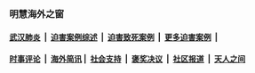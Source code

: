 
### 明慧海外之窗

####  [武汉肺炎](indexes/365.md?t=02280700) &nbsp;|&nbsp;  [迫害案例综述](indexes/328.md?t=02280700) &nbsp;|&nbsp; [迫害致死案例](indexes/277.md?t=02280700)  &nbsp;|&nbsp; [更多迫害案例](indexes/81.md?t=02280700)  &nbsp;|&nbsp; 
####  [时事评论](indexes/19.md?t=02280700) &nbsp;|&nbsp; [海外简讯](indexes/245.md?t=02280700)&nbsp;|&nbsp;  [社会支持](indexes/140.md?t=02280700) &nbsp;|&nbsp; [褒奖决议](indexes/282.md?t=02280700) &nbsp;|&nbsp; [社区报道](indexes/91.md?t=02280700)  &nbsp;|&nbsp; [天人之间](indexes/78.md?t=02280700) 

